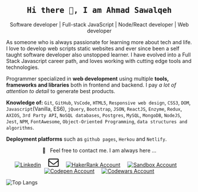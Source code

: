 <!--
**Ahmad-Sawalqeh/Ahmad-Sawalqeh** is a ✨ _special_ ✨ repository because its `README.md` (this file) appears on your GitHub profile.

Here are some ideas to get you started:

- 🔭 I’m currently working on ...
- 🌱 I’m currently learning ...
- 👯 I’m looking to collaborate on ...
- 🤔 I’m looking for help with ...
- 💬 Ask me about ...
- 📫 How to reach me: ...
- 😄 Pronouns: ...
- ⚡ Fun fact: ...
-->

<h2 align='center'><samp><strong>Hi there 👋, I am Ahmad Sawalqeh</strong></samp></h2>
<p align='center'>Software developer | Full-stack JavaScript | Node/React developer | Web developer</p>

<p align='left'> As someone who is always passionate for learning more about tech and life. I love to develop web scripts static websites and ever since been a self taught software developer also unstopped learner. I have evolved into a Full Stack Javascript career path, and loves working with cutting edge tools and technologies.</p>


Programmer specialized in **web development** using multiple **tools, frameworks and libraries** both in frontend and backend. I pay *a lot of attention to detail* to generate best products.


**Knowledge of:** `Git`, `GitHub`, `VsCode`, `HTML5`, `Responsive web design`, `CSS3`, `DOM`, `Javascript`(Vanilla, ES6), `jQuery`, `Bootstrap`, `JSON`, `ReactJS`, `Enzyme`, `Redux`, `AXIOS`, `3rd Party API`, `NoSQL databases`, `Postgres`, `MySQL`, `MongoDB`, `NodeJS`, `Jest`, `NPM`, `FontAwesome`, `Object-Oriented Programming`, `data structures and algorithms`.

**Deployment platforms** such as `github pages`, `Herkou` and `Netlify`.

<p align='center'>📩 &nbsp; Feel free to contact me. I am always here ...</p>

<p align='center'>
<a href="https://www.linkedin.com/in/ahmad-alsawalqeh/" target="_blank"><img height="26" src="https://cdn4.iconfinder.com/data/icons/materia-social-free/24/038_002_linkedin_social_network_android_material-128.png" alt="Linkedin" ></a>
&nbsp;&nbsp;&nbsp;&nbsp;<a href="mailto:sawalqa_jo@hotmail.com" target="_blank"><img height="22" src="https://raw.githubusercontent.com/AntonioFalcao/AntonioFalcao/master/img/mail.png?raw=true" alt="Email"></a>
&nbsp;&nbsp;&nbsp;&nbsp;<a href="https://www.hackerrank.com/sawalqa_jo" target="_blank"><img height="22" width="28" src="https://cdn1.iconfinder.com/data/icons/buttons-10/100/Code-512.png" alt="HakerRank Account"></a>
&nbsp;&nbsp;&nbsp;&nbsp;<a href="https://codesandbox.io/u/Ahmad-Sawalqeh" target="_blank"><img height="22" width="30" src="https://cdn4.iconfinder.com/data/icons/logos-brands-5/24/codesandbox-128.png" alt="Sandbox Account"></a>
&nbsp;&nbsp;&nbsp;&nbsp;<a href="https://codepen.io/AhmadSawalqeh" target="_blank"><img height="22" width="30" src="https://cdn0.iconfinder.com/data/icons/social-glyph/30/codepen-480.png" alt="Codepen Account"></a>
&nbsp;&nbsp;&nbsp;&nbsp;<a href="https://www.codewars.com/users/Ahmad-Sawalqeh" target="_blank"><img height="22" width="30" src="https://cdn4.iconfinder.com/data/icons/logos-brands-5/24/codewars-512.png" alt="Codewars Account"></a>
</p>

![Top Langs](https://github-readme-stats.vercel.app/api/top-langs/?username=sonzay281&layout=compact)
